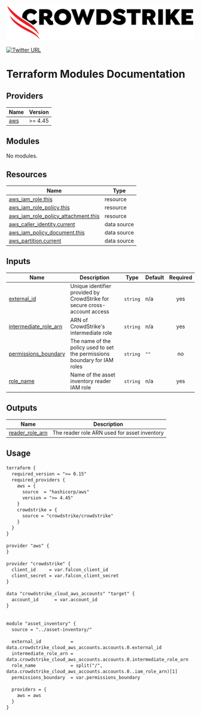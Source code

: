 <!-- BEGIN_TF_DOCS -->
![CrowdStrike FalconPy](https://raw.githubusercontent.com/CrowdStrike/falconpy/main/docs/asset/cs-logo.png)

[![Twitter URL](https://img.shields.io/twitter/url?label=Follow%20%40CrowdStrike&style=social&url=https%3A%2F%2Ftwitter.com%2FCrowdStrike)](https://twitter.com/CrowdStrike)<br/>

# Terraform Modules Documentation

## Providers

| Name | Version |
|------|---------|
| <a name="provider_aws"></a> [aws](#provider\_aws) | >= 4.45 |
## Modules

No modules.
## Resources

| Name | Type |
|------|------|
| [aws_iam_role.this](https://registry.terraform.io/providers/hashicorp/aws/latest/docs/resources/iam_role) | resource |
| [aws_iam_role_policy.this](https://registry.terraform.io/providers/hashicorp/aws/latest/docs/resources/iam_role_policy) | resource |
| [aws_iam_role_policy_attachment.this](https://registry.terraform.io/providers/hashicorp/aws/latest/docs/resources/iam_role_policy_attachment) | resource |
| [aws_caller_identity.current](https://registry.terraform.io/providers/hashicorp/aws/latest/docs/data-sources/caller_identity) | data source |
| [aws_iam_policy_document.this](https://registry.terraform.io/providers/hashicorp/aws/latest/docs/data-sources/iam_policy_document) | data source |
| [aws_partition.current](https://registry.terraform.io/providers/hashicorp/aws/latest/docs/data-sources/partition) | data source |
## Inputs

| Name | Description | Type | Default | Required |
|------|-------------|------|---------|:--------:|
| <a name="input_external_id"></a> [external\_id](#input\_external\_id) | Unique identifier provided by CrowdStrike for secure cross-account access | `string` | n/a | yes |
| <a name="input_intermediate_role_arn"></a> [intermediate\_role\_arn](#input\_intermediate\_role\_arn) | ARN of CrowdStrike's intermediate role | `string` | n/a | yes |
| <a name="input_permissions_boundary"></a> [permissions\_boundary](#input\_permissions\_boundary) | The name of the policy used to set the permissions boundary for IAM roles | `string` | `""` | no |
| <a name="input_role_name"></a> [role\_name](#input\_role\_name) | Name of the asset inventory reader IAM role | `string` | n/a | yes |
## Outputs

| Name | Description |
|------|-------------|
| <a name="output_reader_role_arn"></a> [reader\_role\_arn](#output\_reader\_role\_arn) | The reader role ARN used for asset inventory |

## Usage

```hcl
terraform {
  required_version = ">= 0.15"
  required_providers {
    aws = {
      source  = "hashicorp/aws"
      version = ">= 4.45"
    }
    crowdstrike = {
      source = "crowdstrike/crowdstrike"
    }
  }
}

provider "aws" {
}

provider "crowdstrike" {
  client_id     = var.falcon_client_id
  client_secret = var.falcon_client_secret
}

data "crowdstrike_cloud_aws_accounts" "target" {
  account_id      = var.account_id
}


module "asset_inventory" {
  source = "../asset-inventory/"

  external_id           = data.crowdstrike_cloud_aws_accounts.accounts.0.external_id
  intermediate_role_arn = data.crowdstrike_cloud_aws_accounts.accounts.0.intermediate_role_arn
  role_name             = split("/", data.crowdstrike_cloud_aws_accounts.accounts.0..iam_role_arn)[1]
  permissions_boundary  = var.permissions_boundary

  providers = {
    aws = aws
  }
}
```
<!-- END_TF_DOCS -->